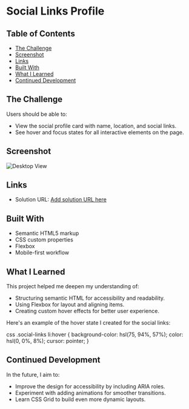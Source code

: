 # Social Links Profile

## Table of Contents

- [The Challenge](#the-challenge)
- [Screenshot](#screenshot)
- [Links](#links)
- [Built With](#built-with)
- [What I Learned](#what-i-learned)
- [Continued Development](#continued-development)

## The Challenge

Users should be able to:

- View the social profile card with name, location, and social links.
- See hover and focus states for all interactive elements on the page.

## Screenshot

![Desktop View](./design/desktop-design.jpg)

## Links

- Solution URL: [Add solution URL here](https://github.com/nabi0l/social-link-profile-challenge)

## Built With

- Semantic HTML5 markup
- CSS custom properties
- Flexbox
- Mobile-first workflow

## What I Learned

This project helped me deepen my understanding of:

- Structuring semantic HTML for accessibility and readability.
- Using Flexbox for layout and aligning items.
- Creating custom hover effects for better user experience.

Here's an example of the hover state I created for the social links:

css .social-links li:hover { background-color: hsl(75, 94%, 57%); color: hsl(0, 0%, 8%); cursor: pointer; }

## Continued Development

In the future, I aim to:

- Improve the design for accessibility by including ARIA roles.
- Experiment with adding animations for smoother transitions.
- Learn CSS Grid to build even more dynamic layouts.
